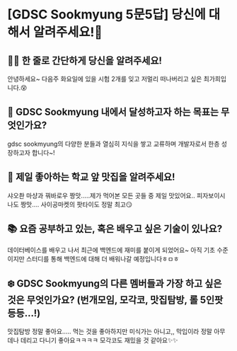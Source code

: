 # [GDSC Sookmyung 5문5답] 당신에 대해서 알려주세요!👀

## ☝🏻 한 줄로 간단하게 당신을 알려주세요!
안녕하세요~ 다음주 화요일에 있을 시험 2개를 잊고 저멀리 떠나버리고 싶은 최가희입니다.😵

## 🎯 GDSC Sookmyung 내에서 달성하고자 하는 목표는 무엇인가요?
gdsc sookmyung의 다양한 분들과 열심히 지식을 쌓고 교류하며 개발자로서 한층 성장하고자 합니다~!

## 🍕 제일 좋아하는 학교 앞 맛집을 알려주세요!
샤오촨 마샹과 꿔바로우 짱맛.....제가 먹어본 모든 곳들 중 제일 맛있어요.. 피자보이시나도 짱맛.... 사이공마켓의 팟타이도 정말 최고😏

## 📚 요즘 공부하고 있는, 혹은 배우고 싶은 기술이 있나요?
데이터베이스를 배우고 나서 최근에 백엔드에 재미를 붙이게 되었어요~ 아직 기초 수준이지만 스터디를 통해 백엔드에 대해 더 배워나갈 예정입니다ㅎㅁㅎ

## ❄️ GDSC Sookmyung의 다른 멤버들과 가장 하고 싶은 것은 무엇인가요? (번개모임, 모각코, 맛집탐방, 롤 5인팟 등등...!)
맛집탐방 정말 좋아요..... 먹는 것을 좋아하지만 미식가는 아니고,, 막입이라 정말 아무데나 데리고 다니기 좋아요ㅋㅋㅋㅋ
모각코도 재밌을 것 같아요✨✨ 